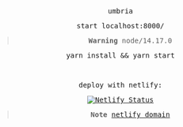 <samp align="center">

<p>umbria</p>




<p>start localhost:8000/</p>

> **Warning**
> <span>node/14.17.0</span>

<p>yarn install && yarn start</p>

<br>

<p>deploy with netlify:</p>

[![Netlify Status](https://api.netlify.com/api/v1/badges/9b620783-430b-443c-9753-8c93ce351636/deploy-status)](https://app.netlify.com/sites/competent-euclid-cc2a41/deploys)

> **Note**
> <a href="https://ristorante-umbria.netlify.app/">netlify domain</a>
[]()

</samp>
